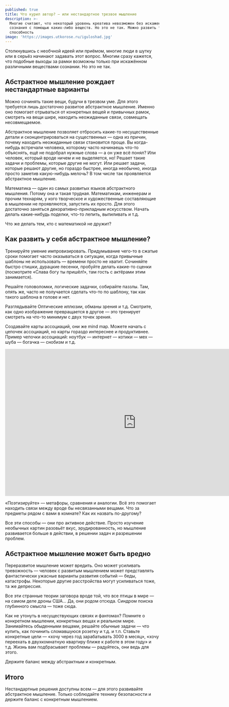 ```yaml
---
published: true
title: Что курил автор? — или нестандартное трезвое мышление
description: >-
  Многие считают, что некоторый уровень креатива невозможен без искажения
  сознания с помощью каких-либо веществ. Но это не так. Можно развить такую
  способность
image: 'https://images.utkorose.ru/iguloshad.jpg'
---
```


Столкнувшись с необчной идеей или приёмом, многие люди в шутку или в серьёз начинают задавать этот вопрос. Многим сразу кажется, что подобные выходы за рамки возможны только при искажённом различными веществами сознании. Но это не так.


## Абстрактное мышление рождает нестандартные варианты
Можно сочинять такие вещи, будучи в трезвом уме. Для этого требуется лишь достаточно развитое абстрактное мышление. Именно оно помогает отрываться от конкретных вещей и привычных рамок, смотреть на вещи шире, находить неожиданные связи, совмещать несовмещаемое.

Абстрактное мышление позволяет отбросить какие-то несущественные детали и сконцентрироваться на существенных — одна из причин, почему находить неожиданные связи становится проще. Вы когда-нибудь встречали человека, которому часто начинаешь что-то объяснять, ещё не подобрал нужные слова — а он уже всё понял? Или человек, который вроде ничем и не выделяется, но! Решает такие задачи и проблемы, которые другие не могут. Или решает задачи, которые решают другие, но гораздо быстрее, иногда необычно, иногда просто заметив какую-нибудь мелочь? В том числе так проявляется абстрактное мышление.

Математика — один из самых развитых языков абстрактного мышления. Потому она и такая трудная. Математикам, инженерам и прочим технарям, у кого творческое и художественные составляющие в мышлении не проявляются, запустить их просто. Для этого достаточно заняться декоративно-прикладным искусством. Начать делать какие-нибудь поделки, что-то лепить, выпиливать и т.д.

Что же делать тем, кто с математикой не дружит?

## Как развить у себя абстрактное мышление?

Тренируйте умение импровизировать. Придумывание чего-то в сжатые сроки помогает часто оказываться в ситуации, когда привычные шаблоны не использовать — времени просто не хватит. Сочиняйте быстро стишки, дурацкие песенки, пробуйте делать какие-то сценки (посмотрите «Слава богу ты пришёл!», там гость с актёрами этим занимается). 

Решайте головоломки, логические задачки, собирайте паззлы. Там, опять же, часто не получается сделать что-то по шаблону, так как такого шаблона в голове и нет.

Разглядывайте Оптические иллюзии, обманы зрения и т.д. Смотрите, как одно изображение превращается в другое — это тренирует смотреть на что-то минимум с двух точек зрения.

Создавайте карты ассоциаций, они же mind map. Можете начать с цепочек ассоциаций, но карты гораздо интереснее и продуктивнее. Пример чепочки ассоциаций: ноутбук — интернет — котики — мех — шуба — богачка — снобизм и т.д.

<iframe width="853" height="480" src="https://www.youtube.com/embed/6jp0ueJlLmY" title="YouTube video player" frameborder="0" allow="accelerometer; autoplay; clipboard-write; encrypted-media; gyroscope; picture-in-picture" allowfullscreen></iframe>

«Поэтизируйте» — метафоры, сравнения и аналогии. Всё это помогает находить связи между вроде бы несвязанными вещами. Что за предметы рядом с вами в комнате? Как их назвать по-другому?

Все эти способы — они про активное действие. Просто изучение необычных картин разовьёт вкус, эрудированность, но мышление развивается больше в действии, в решении задач и разрешении проблем.

## Абстрактное мышление может быть вредно

Переразвитое мышление может вредить. Оно может усиливать тревожность — человек с развитым мышлением может представлять фантастически ужасные варианты развития событий — беды, катастрофы. Некоторые другие расстройства могут усиливаться тоже, та же депрессия.

Все эти странные теории заговора вроде той, что все птицы в мире — на самом деле дроны США... Да, они родом отсюда. Синдром поиска глубинного смысла — тоже сюда.

Как не утонуть в несуществующих связях и фантомах? Помните о конкретном мышлении, конкретных вещах и реальном мире. Занимайтесь обыденными вещами, решайте обычные задачи — что купить, как починить сломавшуюся розетку и т.д. и т.п. Ставьте конкретные цели — «хочу через год зарабатывать 3000 в месяц», «хочу переехать в двухкомнатную квартиру ближе к работе в этом году» и т.д. Жизнь вам подбрасывает проблемы — радуйтесь, они ведь для этого.

Держите баланс между абстрактным и конкретным.

## Итого

Нестандартные решения доступны всем — для этого развивайте абстрактное мышление. Только соблюдайте технику безопасности и держите баланс с конкретным мышлением.